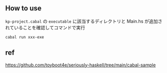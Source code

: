 ## How to use

`kp-project.cabal` の `executable` に該当するディレクトリと Main.hs が追加されていることを確認してコマンドで実行

`cabal run xxx-exe`

## ref

https://github.com/toyboot4e/seriously-haskell/tree/main/cabal-sample
